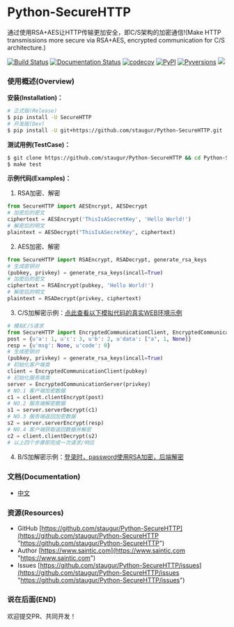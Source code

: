# Python-SecureHTTP

通过使用RSA+AES让HTTP传输更加安全，即C/S架构的加密通信!(Make HTTP transmissions more secure via RSA+AES, encrypted communication for C/S architecture.)

[![Build Status](https://travis-ci.com/staugur/Python-SecureHTTP.svg?branch=master)](https://travis-ci.com/staugur/Python-SecureHTTP) [![Documentation Status](https://readthedocs.org/projects/python-securehttp/badge/?version=latest)](https://python-securehttp.readthedocs.io/zh_CN/latest/?badge=latest) [![codecov](https://codecov.io/gh/staugur/Python-SecureHTTP/branch/master/graph/badge.svg)](https://codecov.io/gh/staugur/Python-SecureHTTP) [![PyPI](https://img.shields.io/pypi/v/SecureHTTP.svg?style=popout)](https://pypi.org/project/SecureHTTP) [![Pyversions](https://img.shields.io/pypi/pyversions/SecureHTTP.svg
)](https://pypi.org/project/SecureHTTP) ![](https://img.shields.io/pypi/implementation/SecureHTTP.svg)


### 使用概述(Overview)

**安装(Installation)：**

```bash
# 正式版(Release)
$ pip install -U SecureHTTP
# 开发版(Dev)
$ pip install -U git+https://github.com/staugur/Python-SecureHTTP.git
```

**测试用例(TestCase)：**

```bash
$ git clone https://github.com/staugur/Python-SecureHTTP && cd Python-SecureHTTP
$ make test
```

**示例代码(Examples)：**

1. RSA加密、解密
```python
from SecureHTTP import AESEncrypt, AESDecrypt
# 加密后的密文
ciphertext = AESEncrypt('ThisIsASecretKey', 'Hello World!')
# 解密后的明文
plaintext = AESDecrypt("ThisIsASecretKey", ciphertext)
```

2. AES加密、解密
```python
from SecureHTTP import RSAEncrypt, RSADecrypt, generate_rsa_keys
# 生成密钥对
(pubkey, privkey) = generate_rsa_keys(incall=True)
# 加密后的密文
ciphertext = RSAEncrypt(pubkey, 'Hello World!')
# 解密后的明文
plaintext = RSADecrypt(privkey, ciphertext)
```

3. C/S加解密示例：[点此查看以下模拟代码的真实WEB环境示例](https://github.com/staugur/Python-SecureHTTP/blob/master/examples/Demo/)
```python
# 模拟C/S请求
from SecureHTTP import EncryptedCommunicationClient, EncryptedCommunicationServer, generate_rsa_keys
post = {u'a': 1, u'c': 3, u'b': 2, u'data': ["a", 1, None]}
resp = {u'msg': None, u'code': 0}
# 生成密钥对
(pubkey, privkey) = generate_rsa_keys(incall=True)
# 初始化客户端类
client = EncryptedCommunicationClient(pubkey)
# 初始化服务端类
server = EncryptedCommunicationServer(privkey)
# NO.1 客户端加密数据
c1 = client.clientEncrypt(post)
# NO.2 服务端解密数据
s1 = server.serverDecrypt(c1)
# NO.3 服务端返回加密数据
s2 = server.serverEncrypt(resp)
# NO.4 客户端获取返回数据并解密
c2 = client.clientDecrypt(s2)
# 以上四个步骤即完成一次请求/响应
```

4. B/S加解密示例：[登录时，password使用RSA加密，后端解密](https://github.com/staugur/Python-SecureHTTP/tree/master/examples/BS-RSA)


### 文档(Documentation)

* [中文](https://python-securehttp.readthedocs.io/zh_CN/latest/)


### 资源(Resources)

* GitHub [https://github.com/staugur/Python-SecureHTTP](https://github.com/staugur/Python-SecureHTTP "https://github.com/staugur/Python-SecureHTTP")
* Author [https://www.saintic.com](https://www.saintic.com "https://www.saintic.com")
* Issues [https://github.com/staugur/Python-SecureHTTP/issues](https://github.com/staugur/Python-SecureHTTP/issues "https://github.com/staugur/Python-SecureHTTP/issues")


### 说在后面(END)

欢迎提交PR、共同开发！


